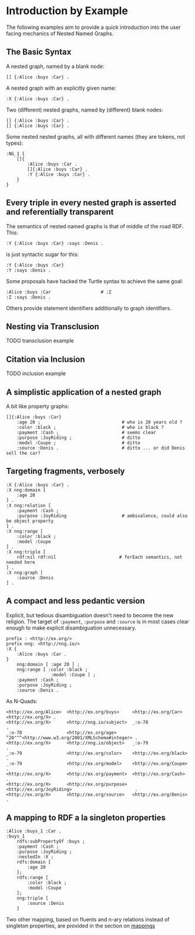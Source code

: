 # Introduction by Example

<!-- 
    TODO  an example with THIS
-->

The following examples aim to provide a quick introduction into the user facing mechanics of Nested Named Graphs.


## The Basic Syntax

A nested graph, named by a blank node:
```turtle
[] {:Alice :buys :Car} .
```
A nested graph with an explicitly given name:
```turtle
:X {:Alice :buys :Car} .
```
Two (different) nested graphs, named by (different) blank nodes:
```turtle
[] {:Alice :buys :Car} .
[] {:Alice :buys :Car} .
```
Some nested nested graphs, all with different names (they are tokens, not types):
```turtle
:NG_1 {
    []{
        :Alice :buys :Car .
        []{:Alice :buys :Car} .
        :Y {:Alice :buys :Car} .
    }
}
```

## Every triple in every nested graph is asserted and referentially transparent

The semantics of nested named graphs is that of middle of the road RDF. This:
```turtle
:Y {:Alice :buys :Car} :says :Denis .
```
is just syntactic sugar for this:
```turtle
:Y {:Alice :buys :Car}
:Y :says :Denis .
```
  
  
Some proposals have hacked the Turtle syntax to achieve the same goal:
```turtle
:Alice :buys :Car                   # :Z
:Z :says :Denis . 
```
Others provide statement identifiers additionally to graph identifiers.


## Nesting via Transclusion
TODO transclusion example



## Citation via Inclusion
TODO inclusion example



## A simplistic application of a nested graph
A bit like property graphs:
```turtle
[]{:Alice :buys :Car} 
    :age 20 ;                               # who is 20 years old ?
    :color :black ;                         # who is black ?
    :payment :Cash ;                        # seems clear
    :purpose :JoyRiding ;                   # ditto
    :model :Coupe ;                         # ditto
    :source :Denis .                        # ditto ... or did Denis sell the car?
```


## Targeting fragments, verbosely
```turtle
:X {:Alice :buys :Car} .
:X nng:domain [
    :age 20
] .
:X nng:relation [
    :payment :Cash ;
    :purpose :JoyRiding                     # ambivalence, could also be object property
] .
:X nng:range [
    :color :black ;
    :model :Coupe
] .
:X nng:triple [
    rdf:nil rdf:nil                        # forEach semantics, not needed here
] .
:X nng:graph [
    :source :Denis
] .
```

## A compact and less pedantic version
Explicit, but tedious disambiguation doesn't need to become the new religion. The target of `:payment`, `:purpose` and `:source` is in most cases clear enough to make explicit disambiguation unnecessary.

```turtle
prefix : <http://ex.org/>
prefix nng: <http://nng.io/>
:X {
    :Alice :buys :Car .
} 
    nng:domain [ :age 20 ] ;
    nng:range [ :color :black ;
                 :model :Coupe ] ;
    :payment :Cash ;
    :purpose :JoyRiding ;
    :source :Denis .
```

As N-Quads:
```turtle
<http://ex.org/Alice>  <http://ex.org/buys>     <http://ex.org/Car>                              <http://ex.org/X> .
<http://ex.org/X>      <http://nng.io/subject>  _:o-78                                           .
_:o-78                 <http://ex.org/age>      "20"^^<http://www.w3.org/2001/XMLSchema#integer> .
<http://ex.org/X>      <http://nng.io/object>   _:o-79                                           .
_:o-79                 <http://ex.org/color>    <http://ex.org/black>                            .
_:o-79                 <http://ex.org/model>    <http://ex.org/Coupe>                            .
<http://ex.org/X>      <http://ex.org/payment>  <http://ex.org/Cash>                             .
<http://ex.org/X>      <http://ex.org/purpose>  <http://ex.org/JoyRiding>                        .
<http://ex.org/X>      <http://ex.org/source>   <http://ex.org/Denis>                            .
```




## A mapping to RDF a la singleton properties
```turtle
:Alice :buys_1 :Car .
:buys_1 
    rdfs:subPropertyOf :buys ;
    :payment :Cash ;
    :purpose :JoyRiding ;
    :nestedIn :X ;
    rdfs:domain [
        :age 20
    ];
    rdfs:range [
        :color :black ;
        :model :Coupe
    ];
    nng:triple [
        :source :Denis
    ]
```
Two other mapping, based on fluents and n-ary relations instead of singleton properties, are provided in the section on [mappings](mappings.md)




<!--
```turtle
:Y {
    :Alice :buys :House .                  # <--- !
    :X {
        :Alice :buys :Car .
        :X?s :age 20 .
        :X?p :payment :Cash ;
             :purpose :JoyRiding  .
        :X?o :color :black ;
             :model :Coupe ;
             :maker :Pininfarina .         # <--- !!
    }
} :source :Denis .

# updated to

:Y {
    :W {
        :Alice :buys :House . 
        :W?s :age :40 .                    # <--- !!!
    }
    :X {
        :Alice :buys :Car .
        :X?s :age 20 .
        :X?p :payment :Cash ;
             :purpose :JoyRiding  .
        :X?o :color :black ;
             :model :Coupe ;
             :maker :Pininfarina .
    } :source :Denis .
}

```
-->

<!--
## Records - literals as asserted opaque types

TODO records

## Quotes - literals as un-asserted opaque types

TODO quotes

-->
